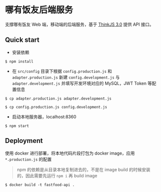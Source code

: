 # 哪有饭友后端服务

支撑哪有饭友 Web 端，移动端的后端服务，基于 [ThinkJS 3.0](https://thinkjs.org/) 提供 API 接口。

## Quick start

- 安装依赖

```
$ npm install
```

- 在 `src/config` 目录下根据 `config.production.js` 和 `adapter.production.js` 新建 `config.development.js` 与 `adapter.development.js` 并填写开发环境对应的 MySQL，JWT Token 等配置信息

```
$ cp adapter.production.js adapter.development.js

$ cp config.production.js config.development.js
```

- 启动本地服务器，localhost:8360

```
$ npm start
```

## Deployment

使用 docker 进行部署，将本地代码片段打包为 docker image，应用 `*.production.js` 的配置

> npm 的依赖是从目录本地复制进去的，不是在 image build 的时候安装的，因此需要先运行 `npm i` 再 build image

```
$ docker build -t fastfood-api .
```

